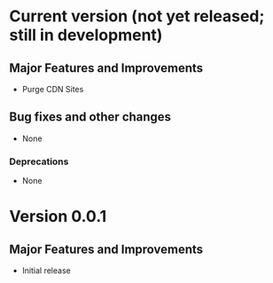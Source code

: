 # Current version (not yet released; still in development)

## Major Features and Improvements

*   Purge CDN Sites

## Bug fixes and other changes

*   None

### Deprecations

*   None

# Version 0.0.1

## Major Features and Improvements

*   Initial release

